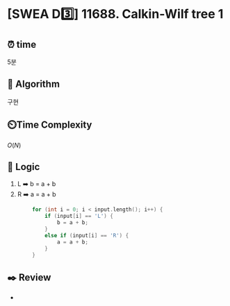 # [SWEA D3️⃣] 11688. Calkin-Wilf tree 1
 
## ⏰  **time**

5분

## :pushpin: **Algorithm**

구현

## ⏲️**Time Complexity**

$O(N)$

## :round_pushpin: **Logic**
1. L ➡️ b = a + b
2. R ➡️ a = a + b
```cpp
		for (int i = 0; i < input.length(); i++) {
			if (input[i] == 'L') {
				b = a + b;
			}
			else if (input[i] == 'R') {
				a = a + b;
			}
		}
```

## :black_nib: **Review**
- 
